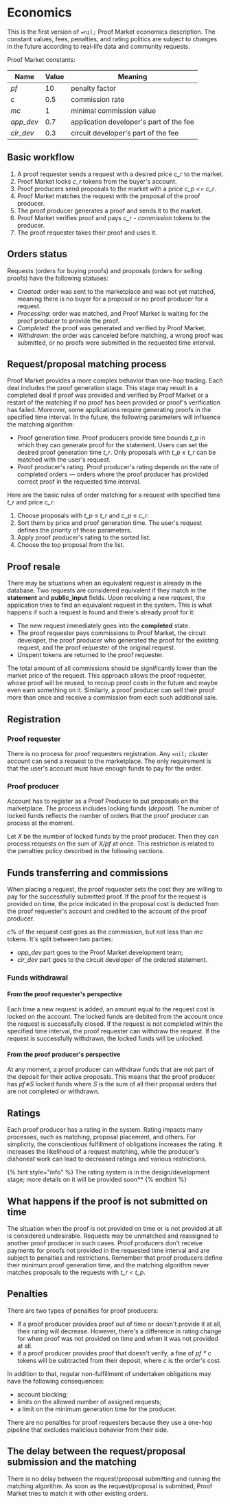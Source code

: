 # Economics

This is the first version of `=nil;` Proof Market economics description.
The constant values, fees, penalties, and rating politics are subject to changes
in the future according to real-life data and community requests.

Proof Market constants:

| Name       | Value | Meaning                                 |
| ---------- | ----- | --------------------------------------  |
| _pf_       | 10    | penalty factor                          |
| _c_        | 0.5   | commission rate                         |
| _mc_       | 1     | minimal commission value                |
| _app\_dev_ | 0.7   | application developer's part of the fee |
| _cir\_dev_ | 0.3   | circuit developer's part of the fee     |

## Basic workflow

1. A proof requester sends a request with a desired price _c\_r_ to the market.
2. Proof Market locks _c\_r_ tokens from the buyer's account.
3. Proof producers send proposals to the market with a price _c\_p <= c\_r_.
4. Proof Market matches the request with the proposal of the proof producer.
5. The proof producer generates a proof and sends it to the market.
6. Proof Market verifies proof and pays _c\_r - commission_ tokens to the producer.
7. The proof requester takes their proof and uses it.

## Orders status

Requests (orders for buying proofs) and proposals (orders for selling proofs) have the following statuses:

* _Created_: order was sent to the marketplace and was not yet matched,
  meaning there is no buyer for a proposal or no proof producer for a request.
* _Processing_: order was matched, and Proof Market is waiting for the proof producer
  to provide the proof.
* _Completed_: the proof was generated and verified by Proof Market.
* _Withdrawn_: the order was canceled before matching, a wrong proof was submitted, or
  no proofs were submitted in the requested time interval.

## Request/proposal matching process

Proof Market provides a more complex behavior than one-hop trading.
Each deal includes the proof generation stage.
This stage may result in a completed deal if proof was provided and verified by Proof Market
or a restart of the matching if no proof has been provided or proof's verification has failed.
Moreover, some applications require generating proofs in the specified time interval.
In the future, the following parameters will influence the matching algorithm:

* Proof generation time.
  Proof producers provide time bounds _t\_p_ in which they can generate proof for the statement.
  Users can set the desired proof generation time _t\_r_.
  Only proposals with _t\_p_ ≤ _t\_r_ can be matched with the user's request.
* Proof producer's rating.
  Proof producer's rating depends on the rate of completed orders — orders where the proof producer
  has provided correct proof in the requested time interval.

Here are the basic rules of order matching for a request with specified time _t\_r_ and price _c\_r_:

1. Choose proposals with _t\_p_ ≤ _t\_r_ and _c\_p_ ≤ _c\_r_.
2. Sort them by price and proof generation time.
   The user's request defines the priority of these parameters.
3. Apply proof producer's rating to the sorted list.
4. Choose the top proposal from the list.

## Proof resale

There may be situations when an equivalent request is already in the database.
Two requests are considered equivalent if they match in the **statement** and **public\_input** fields.
Upon receiving a new request, the application tries to find an equivalent request in the system.
This is what happens if such a request is found and there's already proof for it:

* The new request immediately goes into the **completed** state.
* The proof requester pays commissions to Proof Market, the circuit developer,
  the proof producer who generated the proof for the existing request, and the proof requester
  of the original request.
* Unspent tokens are returned to the proof requester.

The total amount of all commissions should be significantly lower than the market price of the request.
This approach allows the proof requester, whose proof will be reused, to recoup proof costs
in the future and maybe even earn something on it.
Similarly, a proof producer can sell their proof more than once and receive a commission
from each such additional sale.

## Registration
### Proof requester

There is no process for proof requesters registration.
Any `=nil;` cluster account can send a request to the marketplace.
The only requirement is that the user's account must have enough funds to pay for the order.

### Proof producer

Account has to register as a Proof Producer to put proposals on the marketplace.
The process includes locking funds (_deposit_).
The number of locked funds reflects the number of orders that the proof producer can process at the moment.

Let _X_ be the number of locked funds by the proof producer.
Then they can process requests on the sum of _X/pf_ at once.
This restriction is related to the penalties policy described in the following sections.

## Funds transferring and commissions

When placing a request, the proof requester sets the cost they are willing to pay for
the successfully submitted proof.
If the proof for the request is provided on time, the price indicated in the proposal cost
is deducted from the proof requester's account and credited to the account of the proof producer.

_c_% of the request cost goes as the commission, but not less than _mc_ tokens.
It's split between two parties:

* _app\_dev_ part goes to the Proof Market development team;
* _cir\_dev_ part goes to the circuit developer of the ordered statement.

### Funds withdrawal
#### From the proof requester's perspective

Each time a new request is added, an amount equal to the request cost is locked on the account.
The locked funds are debited from the account once the request is successfully closed.
If the request is not completed within the specified time interval, the proof requester
can withdraw the request.
If the request is successfully withdrawn, the locked funds will be unlocked.

#### From the proof producer's perspective

At any moment, a proof producer can withdraw funds that are not part of the deposit
for their active proposals.
This means that the proof producer has _pf∗S_ locked funds where _S_ is the sum of all
their proposal orders that are not completed or withdrawn.

## Ratings

Each proof producer has a rating in the system.
Rating impacts many processes, such as matching, proposal placement, and others.
For simplicity, the conscientious fulfillment of obligations increases the rating.
It increases the likelihood of a request matching, while the producer's dishonest work
can lead to decreased ratings and various restrictions.

{% hint style="info" %}
The rating system is in the design/development stage; more details on it will be provided soon**
{% endhint %}

## What happens if the proof is not submitted on time

The situation when the proof is not provided on time or is not provided at all
is considered undesirable.
Requests may be unmatched and reassigned to another proof producer in such cases.
Proof producers don't receive payments for proofs not provided in the requested time interval
and are subject to penalties and restrictions.
Remember that proof producers define their minimum proof generation time,
and the matching algorithm never matches proposals to the requests with _t\_r_ < _t\_p_.

## Penalties

There are two types of penalties for proof producers:

* If a proof producer provides proof out of time or doesn't provide it at all,
  their rating will decrease.
  However, there's a difference in rating change for when proof was not provided on time
  and when it was not provided at all.
* If a proof producer provides proof that doesn't verify, a fine of _pf \* c_ tokens
  will be subtracted from their deposit, where _c_ is the order's cost.

In addition to that, regular non-fulfillment of undertaken obligations
may have the following consequences:

* account blocking;
* limits on the allowed number of assigned requests;
* a limit on the minimum generation time for the producer.

There are no penalties for proof requesters because they use a one-hop pipeline that excludes
malicious behavior from their side.

## The delay between the request/proposal submission and the matching

There is no delay between the request/proposal submitting and running the matching algorithm.
As soon as the request/proposal is submitted, Proof Market tries to match it with
other existing orders.

